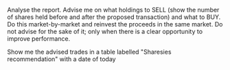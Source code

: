 Analyse the report. Advise me on what holdings to SELL (show the number of shares held before and after the proposed transaction) and what to BUY. Do this market-by-market and reinvest the proceeds in the same market. Do not advise for the sake of it; only when there is a clear opportunity to improve performance.

Show me the advised trades in a table labelled "Sharesies recommendation" with a date of today